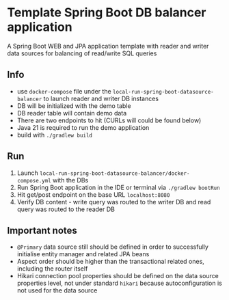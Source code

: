 # Template Spring Boot DB balancer application

A Spring Boot WEB and JPA application template with reader and writer data sources for balancing of read/write SQL queries

## Info

- use `docker-compose` file under the `local-run-spring-boot-datasource-balancer` to launch reader and writer DB instances
- DB will be initialized with the demo table
- DB reader table will contain demo data
- There are two endpoints to hit (CURLs will could be found below)
- Java 21 is required to run the demo application
- build with `./gradlew build`

## Run

1. Launch `local-run-spring-boot-datasource-balancer/docker-compose.yml` with the DBs
2. Run Spring Boot application in the IDE or terminal via `./gradlew bootRun`
3. Hit get/post endpoint on the base URL `localhost:8080`
4. Verify DB content - write query was routed to the writer DB and read query was routed to the reader DB

## Important notes

- `@Primary` data source still should be defined in order to successfully initialise entity manager and related JPA beans
- Aspect order should be higher than the transactional related ones, including the router itself
- Hikari connection pool properties should be defined on the data source properties level, not under standard `hikari` because
  autoconfiguration is not used for the data source